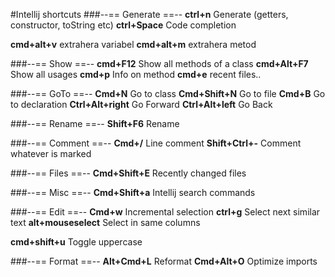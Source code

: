 #Intellij shortcuts
###--== Generate ==--
**ctrl+n**				Generate (getters, constructor, toString etc)
**ctrl+Space**			Code completion

**cmd+alt+v**			extrahera variabel
**cmd+alt+m** 			extrahera metod

###--== Show ==--
**cmd+F12** 			Show all methods of a class
**cmd+Alt+F7**			Show all usages
**cmd+p** 				Info on method
**cmd+e** 				recent files..

###--== GoTo ==--
**Cmd+N** 				Go to class
**Cmd+Shift+N** 		Go to file
**Cmd+B**				Go to declaration
**Ctrl+Alt+right**	    Go Forward
**Ctrl+Alt+left** 		Go Back

###--== Rename ==--
**Shift+F6**			Rename

###--== Comment ==--
**Cmd+/**				Line comment
**Shift+Ctrl+-**		Comment whatever is marked

###--== Files ==--
**Cmd+Shift+E**         Recently changed files

###--== Misc ==--
**Cmd+Shift+a** 		Intellij search commands

###--== Edit ==--
**Cmd+w**  				Incremental selection
**ctrl+g**              Select next similar text
**alt+mouseselect**		Select in same columns

**cmd+shift+u** 		Toggle uppercase

###--== Format ==--
**Alt+Cmd+L** 			Reformat
**Cmd+Alt+O** 			Optimize imports



